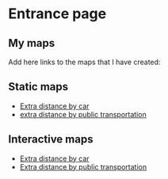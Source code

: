 # Entrance page

## My maps

Add here links to the maps that I have created:

## Static maps

 - [Extra distance by car](https://automating-gis-processes.github.io/exercise-5-JSLouhio/p1carExtraDistance.png)
 - [extra distance by public transportation](https://automating-gis-processes.github.io/exercise-5-JSLouhio/p1carExtraDistance.png)
 
 ## Interactive maps
 
 - [Extra distance by car](https://automating-gis-processes.github.io/exercise-5-JSLouhio/carDistances.html)
 - [Extra distance by public transportation](https://automating-gis-processes.github.io/exercise-5-JSLouhio/ptDistances.html)
 
